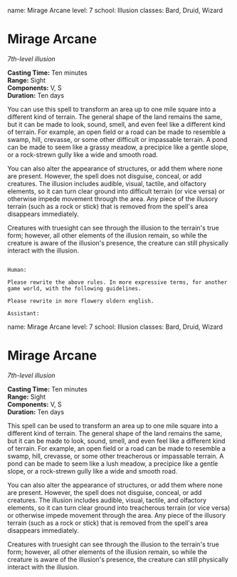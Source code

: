 name: Mirage Arcane
level: 7
school: Illusion
classes: Bard, Druid, Wizard

# Mirage Arcane 
_7th-level illusion_ 

**Casting Time:** Ten minutes    
**Range:** Sight    
**Components:** V, S    
**Duration:** Ten days 

You can use this spell to transform an area up to one mile square into a different kind of terrain. The general shape of the land remains the same, but it can be made to look, sound, smell, and even feel like a different kind of terrain. For example, an open field or a road can be made to resemble a swamp, hill, crevasse, or some other difficult or impassable terrain. A pond can be made to seem like a grassy meadow, a precipice like a gentle slope, or a rock-strewn gully like a wide and smooth road.

You can also alter the appearance of structures, or add them where none are present. However, the spell does not disguise, conceal, or add creatures. The illusion includes audible, visual, tactile, and olfactory elements, so it can turn clear ground into difficult terrain (or vice versa) or otherwise impede movement through the area. Any piece of the illusory terrain (such as a rock or stick) that is removed from the spell's area disappears immediately.

Creatures with truesight can see through the illusion to the terrain's true form; however, all other elements of the illusion remain, so while the creature is aware of the illusion's presence, the creature can still physically interact with the illusion. 
```

Human:

Please rewrite the above rules. In more expressive terms, for another game world, with the following guidelines.

Please rewrite in more flowery oldern english.

Assistant:
```
name: Mirage Arcane
level: 7
school: Illusion
classes: Bard, Druid, Wizard

# Mirage Arcane 
_7th-level illusion_ 

**Casting Time:** Ten minutes    
**Range:** Sight    
**Components:** V, S    
**Duration:** Ten days 

This spell can be used to transform an area up to one mile square into a different kind of terrain. The general shape of the land remains the same, but it can be made to look, sound, smell, and even feel like a different kind of terrain. For example, an open field or a road can be made to resemble a swamp, hill, crevasse, or some other treacherous or impassable terrain. A pond can be made to seem like a lush meadow, a precipice like a gentle slope, or a rock-strewn gully like a wide and smooth road.

You can also alter the appearance of structures, or add them where none are present. However, the spell does not disguise, conceal, or add creatures. The illusion includes audible, visual, tactile, and olfactory elements, so it can turn clear ground into treacherous terrain (or vice versa) or otherwise impede movement through the area. Any piece of the illusory terrain (such as a rock or stick) that is removed from the spell's area disappears immediately.

Creatures with truesight can see through the illusion to the terrain's true form; however, all other elements of the illusion remain, so while the creature is aware of the illusion's presence, the creature can still physically interact with the illusion. 
